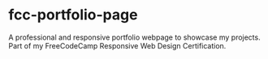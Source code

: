 # fcc-portfolio-page
A professional and responsive portfolio webpage to showcase my projects. Part of my FreeCodeCamp Responsive Web Design Certification.
